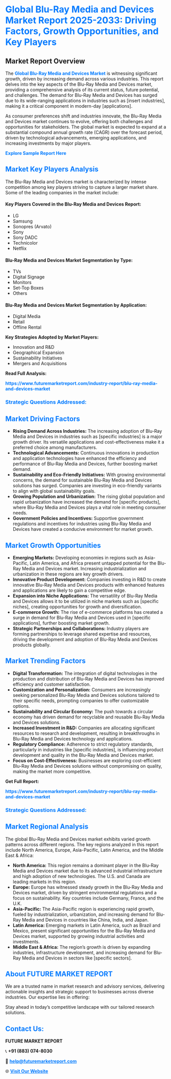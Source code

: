 <h1 style="color: #007BFF;">Global Blu-Ray Media and Devices Market Report 2025-2033: Driving Factors, Growth Opportunities, and Key Players</h1>

<section id="overview">
<h2>Market Report Overview</h2>
<p>The <a href="https://www.futuremarketreport.com/industry-report/blu-ray-media-and-devices-market" style="color: #007BFF; text-decoration: none;"><strong>Global Blu-Ray Media and Devices Market</strong></a> is witnessing significant growth, driven by increasing demand across various industries. This report delves into the key aspects of the Blu-Ray Media and Devices market, providing a comprehensive analysis of its current status, future potential, and challenges. The demand for Blu-Ray Media and Devices has surged due to its wide-ranging applications in industries such as [insert industries], making it a critical component in modern-day [applications].</p>
<p>As consumer preferences shift and industries innovate, the Blu-Ray Media and Devices market continues to evolve, offering both challenges and opportunities for stakeholders. The global market is expected to expand at a substantial compound annual growth rate (CAGR) over the forecast period, driven by technological advancements, emerging applications, and increasing investments by major players.</p>
</section>

<section id="overview">
<p><a href="https://www.futuremarketreport.com/request-sample/reportId=64039" style="color: #007BFF; text-decoration: none;"><strong>Explore Sample Report Here</strong></a></p>
</section>

<section id="key-players">
<h2 style="color: #007BFF;">Market Key Players Analysis</h2>
<p>The Blu-Ray Media and Devices market is characterized by intense competition among key players striving to capture a larger market share. Some of the leading companies in the market include:</p>
<h4>Key Players Covered in the Blu-Ray Media and Devices Report:</h4>
<ul><li>LG</li><li>Samsung</li><li>Sonopres (Arvato)</li><li>Sony</li><li>Sony DADC</li><li>Technicolor</li><li>Netflix</li></ul>
<h4>Blu-Ray Media and Devices Market Segmentation by Type:</h4>
<ul><li>TVs</li><li>Digital Signage</li><li>Monitors</li><li>Set-Top Boxes</li><li>Others</li></ul>

<h4>Blu-Ray Media and Devices Market Segmentation by Application:</h4>
<ul><li>Digital Media</li><li>Retail</li><li>Offline Rental</li></ul>
<p><strong>Key Strategies Adopted by Market Players:</strong></p>
<ul>
<li>Innovation and R&D</li>
<li>Geographical Expansion</li>
<li>Sustainability Initiatives</li>
<li>Mergers and Acquisitions</li>
</ul>
</section>

<section>
<p><strong>Read Full Analysis: </strong></p><a href="https://www.futuremarketreport.com/industry-report/blu-ray-media-and-devices-market" style="color: #007BFF; text-decoration: none;"><strong>https://www.futuremarketreport.com/industry-report/blu-ray-media-and-devices-market</strong></a>
<h3 style="color: #007BFF;">Strategic Questions Addressed:</h3>
</section>

<section id="driving-factors">
<h2 style="color: #007BFF;">Market Driving Factors</h2>
<ul>
<li><strong>Rising Demand Across Industries:</strong> The increasing adoption of Blu-Ray Media and Devices in industries such as [specific industries] is a major growth driver. Its versatile applications and cost-effectiveness make it a preferred choice among manufacturers.</li>
<li><strong>Technological Advancements:</strong> Continuous innovations in production and application technologies have enhanced the efficiency and performance of Blu-Ray Media and Devices, further boosting market demand.</li>
<li><strong>Sustainability and Eco-Friendly Initiatives:</strong> With growing environmental concerns, the demand for sustainable Blu-Ray Media and Devices solutions has surged. Companies are investing in eco-friendly variants to align with global sustainability goals.</li>
<li><strong>Growing Population and Urbanization:</strong> The rising global population and rapid urbanization have increased the demand for [specific products], where Blu-Ray Media and Devices plays a vital role in meeting consumer needs.</li>
<li><strong>Government Policies and Incentives:</strong> Supportive government regulations and incentives for industries using Blu-Ray Media and Devices have created a conducive environment for market growth.</li>
</ul>
</section>

<section id="growth-opportunities">
<h2 style="color: #007BFF;">Market Growth Opportunities</h2>
<ul>
<li><strong>Emerging Markets:</strong> Developing economies in regions such as Asia-Pacific, Latin America, and Africa present untapped potential for the Blu-Ray Media and Devices market. Increasing industrialization and urbanization in these regions are key growth drivers.</li>
<li><strong>Innovative Product Development:</strong> Companies investing in R&D to create innovative Blu-Ray Media and Devices products with enhanced features and applications are likely to gain a competitive edge.</li>
<li><strong>Expansion into Niche Applications:</strong> The versatility of Blu-Ray Media and Devices allows it to be utilized in niche markets such as [specific niches], creating opportunities for growth and diversification.</li>
<li><strong>E-commerce Growth:</strong> The rise of e-commerce platforms has created a surge in demand for Blu-Ray Media and Devices used in [specific applications], further boosting market growth.</li>
<li><strong>Strategic Partnerships and Collaborations:</strong> Industry players are forming partnerships to leverage shared expertise and resources, driving the development and adoption of Blu-Ray Media and Devices products globally.</li>
</ul>
</section>

<section id="trending-factors">
<h2 style="color: #007BFF;">Market Trending Factors</h2>
<ul>
<li><strong>Digital Transformation:</strong> The integration of digital technologies in the production and distribution of Blu-Ray Media and Devices has improved efficiency and customer satisfaction.</li>
<li><strong>Customization and Personalization:</strong> Consumers are increasingly seeking personalized Blu-Ray Media and Devices solutions tailored to their specific needs, prompting companies to offer customizable options.</li>
<li><strong>Sustainability and Circular Economy:</strong> The push towards a circular economy has driven demand for recyclable and reusable Blu-Ray Media and Devices solutions.</li>
<li><strong>Increased Investment in R&D:</strong> Companies are allocating significant resources to research and development, resulting in breakthroughs in Blu-Ray Media and Devices technology and applications.</li>
<li><strong>Regulatory Compliance:</strong> Adherence to strict regulatory standards, particularly in industries like [specific industries], is influencing product development and quality in the Blu-Ray Media and Devices market.</li>
<li><strong>Focus on Cost-Effectiveness:</strong> Businesses are exploring cost-efficient Blu-Ray Media and Devices solutions without compromising on quality, making the market more competitive.</li>
</ul>
</section>

<section>
<p><strong>Get Full Report: </strong></p><a href="https://www.futuremarketreport.com/industry-report/blu-ray-media-and-devices-market" style="color: #007BFF; text-decoration: none;"><strong>https://www.futuremarketreport.com/industry-report/blu-ray-media-and-devices-market</strong></a>
<h3 style="color: #007BFF;">Strategic Questions Addressed:</h3>
</section>


<section id="regional-analysis">
<h2 style="color: #007BFF;">Market Regional Analysis</h2>
<p>The global Blu-Ray Media and Devices market exhibits varied growth patterns across different regions. The key regions analyzed in this report include North America, Europe, Asia-Pacific, Latin America, and the Middle East & Africa:</p>
<ul>
<li><strong>North America:</strong> This region remains a dominant player in the Blu-Ray Media and Devices market due to its advanced industrial infrastructure and high adoption of new technologies. The U.S. and Canada are leading markets in this region.</li>
<li><strong>Europe:</strong> Europe has witnessed steady growth in the Blu-Ray Media and Devices market, driven by stringent environmental regulations and a focus on sustainability. Key countries include Germany, France, and the U.K.</li>
<li><strong>Asia-Pacific:</strong> The Asia-Pacific region is experiencing rapid growth, fueled by industrialization, urbanization, and increasing demand for Blu-Ray Media and Devices in countries like China, India, and Japan.</li>
<li><strong>Latin America:</strong> Emerging markets in Latin America, such as Brazil and Mexico, present significant opportunities for the Blu-Ray Media and Devices market, supported by growing industrial activities and investments.</li>
<li><strong>Middle East & Africa:</strong> The region’s growth is driven by expanding industries, infrastructure development, and increasing demand for Blu-Ray Media and Devices in sectors like [specific sectors].</li>
</ul>
</section>

<footer>
<h2 style="color: #007BFF;">About FUTURE MARKET REPORT</h2>
<p>We are a trusted name in market research and advisory services, delivering actionable insights and strategic support to businesses across diverse industries. Our expertise lies in offering:</p>

<p>Stay ahead in today’s competitive landscape with our tailored research solutions.</p>

<h2 style="color: #007BFF;">Contact Us:</h2>
<p><strong>FUTURE MARKET REPORT</strong></p>
<p>📞 <strong>+91 (883) 074-8030</strong></p>
<p>📧 <strong><a href="mailto:help@futuremarketreport.com" style="color: #007BFF;">help@futuremarketreport.com</a></strong></p>
<p>🌐 <strong><a href="https://www.futuremarketreport.com/" style="color: #007BFF;">Visit Our Website</a></strong></p>
</footer>